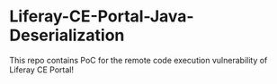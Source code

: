 # Liferay-CE-Portal-Java-Deserialization
This repo contains PoC for the remote code execution vulnerability of Liferay CE Portal!
